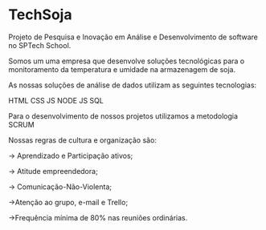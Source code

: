 # TechSoja
Projeto de Pesquisa e Inovação em Análise e Desenvolvimento de software no SPTech School. 


Somos um uma empresa que desenvolve soluções tecnológicas para o monitoramento da temperatura e umidade na armazenagem de soja.

As nossas soluções de análise de dados utilizam as seguintes tecnologias:

HTML
CSS
JS
NODE JS
SQL

Para o desenvolvimento de nossos projetos utilizamos a metodologia SCRUM

Nossas regras de cultura e organização são:

-> Aprendizado e Participação ativos;

-> Atitude empreendedora;

-> Comunicação-Não-Violenta;

->Atenção ao grupo, e-mail e Trello;

->Frequência mínima de 80% nas reuniões ordinárias.
